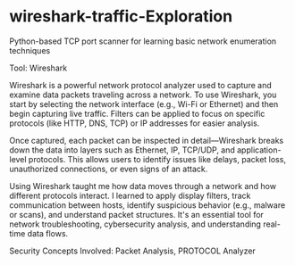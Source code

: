# wireshark-traffic-Exploration
Python-based TCP port scanner for learning basic network enumeration techniques

Tool: Wireshark

Wireshark is a powerful network protocol analyzer used to capture and examine data packets traveling across a network. To use Wireshark, you start by selecting the network interface (e.g., Wi-Fi or Ethernet) and then begin capturing live traffic. Filters can be applied to focus on specific protocols (like HTTP, DNS, TCP) or IP addresses for easier analysis.

Once captured, each packet can be inspected in detail—Wireshark breaks down the data into layers such as Ethernet, IP, TCP/UDP, and application-level protocols. This allows users to identify issues like delays, packet loss, unauthorized connections, or even signs of an attack.



Using Wireshark taught me how data moves through a network and how different protocols interact. I learned to apply display filters, track communication between hosts, identify suspicious behavior (e.g., malware or scans), and understand packet structures. It's an essential tool for network troubleshooting, cybersecurity analysis, and understanding real-time data flows.


Security Concepts Involved: Packet Analysis, PROTOCOL Analyzer
